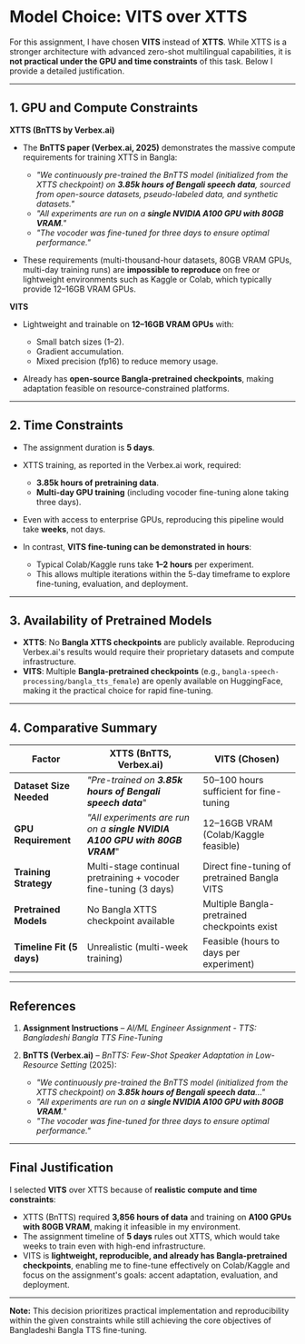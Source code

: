 # Model Choice: VITS over XTTS

For this assignment, I have chosen **VITS** instead of **XTTS**.
While XTTS is a stronger architecture with advanced zero-shot multilingual capabilities, it is **not practical under the GPU and time constraints** of this task. Below I provide a detailed justification.

---

## 1. GPU and Compute Constraints

**XTTS (BnTTS by Verbex.ai)**

* The **BnTTS paper (Verbex.ai, 2025)** demonstrates the massive compute requirements for training XTTS in Bangla:

  * *"We continuously pre-trained the BnTTS model (initialized from the XTTS checkpoint) on **3.85k hours of Bengali speech data**, sourced from open-source datasets, pseudo-labeled data, and synthetic datasets."*
  * *"All experiments are run on a **single NVIDIA A100 GPU with 80GB VRAM**."*
  * *"The vocoder was fine-tuned for three days to ensure optimal performance."*
* These requirements (multi-thousand-hour datasets, 80GB VRAM GPUs, multi-day training runs) are **impossible to reproduce** on free or lightweight environments such as Kaggle or Colab, which typically provide 12–16GB VRAM GPUs.

**VITS**

* Lightweight and trainable on **12–16GB VRAM GPUs** with:

  * Small batch sizes (1–2).
  * Gradient accumulation.
  * Mixed precision (fp16) to reduce memory usage.
* Already has **open-source Bangla-pretrained checkpoints**, making adaptation feasible on resource-constrained platforms.

---

## 2. Time Constraints

* The assignment duration is **5 days**.
* XTTS training, as reported in the Verbex.ai work, required:

  * **3.85k hours of pretraining data**.
  * **Multi-day GPU training** (including vocoder fine-tuning alone taking three days).
* Even with access to enterprise GPUs, reproducing this pipeline would take **weeks**, not days.
* In contrast, **VITS fine-tuning can be demonstrated in hours**:

  * Typical Colab/Kaggle runs take **1–2 hours** per experiment.
  * This allows multiple iterations within the 5-day timeframe to explore fine-tuning, evaluation, and deployment.

---

## 3. Availability of Pretrained Models

* **XTTS**: No **Bangla XTTS checkpoints** are publicly available. Reproducing Verbex.ai's results would require their proprietary datasets and compute infrastructure.
* **VITS**: Multiple **Bangla-pretrained checkpoints** (e.g., `bangla-speech-processing/bangla_tts_female`) are openly available on HuggingFace, making it the practical choice for rapid fine-tuning.

---

## 4. Comparative Summary

| Factor                    | XTTS (BnTTS, Verbex.ai)                                                    | VITS (Chosen)                                |
| ------------------------- | -------------------------------------------------------------------------- | -------------------------------------------- |
| **Dataset Size Needed**   | *"Pre-trained on **3.85k hours of Bengali speech data***"                  | 50–100 hours sufficient for fine-tuning      |
| **GPU Requirement**       | *"All experiments are run on a **single NVIDIA A100 GPU with 80GB VRAM***" | 12–16GB VRAM (Colab/Kaggle feasible)         |
| **Training Strategy**     | Multi-stage continual pretraining + vocoder fine-tuning (3 days)           | Direct fine-tuning of pretrained Bangla VITS |
| **Pretrained Models**     | No Bangla XTTS checkpoint available                                        | Multiple Bangla-pretrained checkpoints exist |
| **Timeline Fit (5 days)** | Unrealistic (multi-week training)                                          | Feasible (hours to days per experiment)      |

---

## References

1. **Assignment Instructions** – *AI/ML Engineer Assignment - TTS: Bangladeshi Bangla TTS Fine-Tuning*
2. **BnTTS (Verbex.ai)** – *BnTTS: Few-Shot Speaker Adaptation in Low-Resource Setting* (2025):

   * *"We continuously pre-trained the BnTTS model (initialized from the XTTS checkpoint) on **3.85k hours of Bengali speech data**..."*
   * *"All experiments are run on a **single NVIDIA A100 GPU with 80GB VRAM**."*
   * *"The vocoder was fine-tuned for three days to ensure optimal performance."*

---

## Final Justification

I selected **VITS** over XTTS because of **realistic compute and time constraints**:

* XTTS (BnTTS) required **3,856 hours of data** and training on **A100 GPUs with 80GB VRAM**, making it infeasible in my environment.
* The assignment timeline of **5 days** rules out XTTS, which would take weeks to train even with high-end infrastructure.
* VITS is **lightweight, reproducible, and already has Bangla-pretrained checkpoints**, enabling me to fine-tune effectively on Colab/Kaggle and focus on the assignment's goals: accent adaptation, evaluation, and deployment.

---

**Note:** This decision prioritizes practical implementation and reproducibility within the given constraints while still achieving the core objectives of Bangladeshi Bangla TTS fine-tuning.